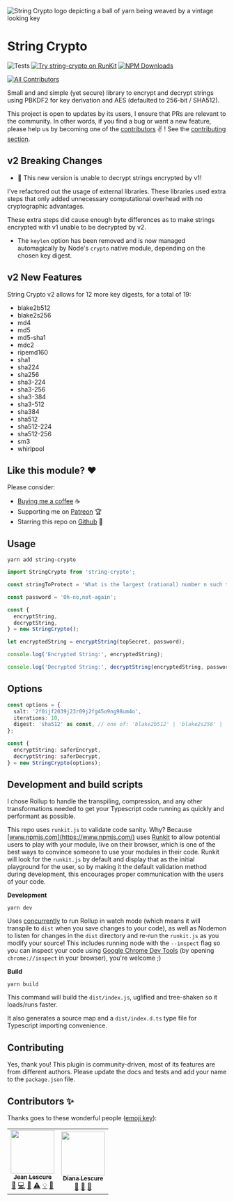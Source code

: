 ![String Crypto logo depicting a ball of yarn being weaved by a vintage looking key](https://assets.jeanlescure.io/string-crypto-logo.svg)

# String Crypto

![Tests](https://github.com/jeanlescure/string-crypto/workflows/tests/badge.svg)
[![Try string-crypto on RunKit](https://badge.runkitcdn.com/string-crypto.svg)](https://npm.runkit.com/string-crypto)
[![NPM Downloads](https://img.shields.io/npm/dt/string-crypto.svg?maxAge=2592000)](https://npmjs.com/package/string-crypto)
<!-- ALL-CONTRIBUTORS-BADGE:START - Do not remove or modify this section -->
[![All Contributors](https://img.shields.io/badge/all_contributors-2-orange.svg?style=flat-square)](#contributors-)
<!-- ALL-CONTRIBUTORS-BADGE:END -->

Small and and simple (yet secure) library to encrypt and decrypt strings using PBKDF2 for key derivation and AES (defaulted to 256-bit / SHA512).

This project is open to updates by its users, I ensure that PRs are relevant to the community.
In other words, if you find a bug or want a new feature, please help us by becoming one of the
[contributors](#contributors-) ✌️ ! See the [contributing section](#contributing).

## v2 Breaking Changes

- 🚨 This new version is unable to decrypt strings encrypted by v1!

I've refactored out the usage of external libraries. These libraries used extra steps that only added
unnecessary computational overhead with no cryptographic advantages.

These extra steps did cause enough byte differences as to make strings encrypted with v1 unable to be
decrypted by v2.

- The `keylen` option has been removed and is now managed automagically by Node's `crypto` native
module, depending on the chosen key digest.

## v2 New Features

String Crypto v2 allows for 12 more key digests, for a total of 19:

- blake2b512
- blake2s256
- md4
- md5
- md5-sha1
- mdc2
- ripemd160
- sha1
- sha224
- sha256
- sha3-224
- sha3-256
- sha3-384
- sha3-512
- sha384
- sha512
- sha512-224
- sha512-256
- sm3
- whirlpool

## Like this module? ❤

Please consider:

- [Buying me a coffee](https://www.buymeacoffee.com/jeanlescure) ☕
- Supporting me on [Patreon](https://www.patreon.com/jeanlescure) 🏆
- Starring this repo on [Github](https://github.com/jeanlescure/string-crypto) 🌟

## Usage

```
yarn add string-crypto
```

```ts
import StringCrypto from 'string-crypto';

const stringToProtect = 'What is the largest (rational) number n such that there are positive integers p, q, r such that 1 - 1/p - 1/q - 1/r = 1/n?';

const password = 'Oh-no,not-again';

const {
  encryptString,
  decryptString,
} = new StringCrypto();

let encryptedString = encryptString(topSecret, password);

console.log('Encrypted String:', encryptedString);

console.log('Decrypted String:', decryptString(encryptedString, password));
```

## Options

```ts
const options = {
  salt: '2f0ijf2039j23r09j2fg45o9ng98um4o',
  iterations: 10,
  digest: 'sha512' as const, // one of: 'blake2b512' | 'blake2s256' | 'md4' | 'md5' | 'md5-sha1' | 'mdc2' | 'ripemd160' | 'sha1' | 'sha224' | 'sha256' | 'sha3-224' | 'sha3-256' | 'sha3-384' | 'sha3-512' | 'sha384' | 'sha512' | 'sha512-224' | 'sha512-256' | 'sm3' | 'whirlpool';
};

const {
  encryptString: saferEncrypt,
  decryptString: saferDecrypt,
} = new StringCrypto(options);
```

## Development and build scripts

I chose Rollup to handle the transpiling, compression, and any other transformations needed to get
your Typescript code running as quickly and performant as possible.

This repo uses `runkit.js` to validate code sanity. Why? Because [www.npmjs.com](https://www.npmjs.com/)
uses [Runkit](https://runkit.com/home) to allow potential users to play with your module, live on
their browser, which is one of the best ways to convince someone to use your modules in their code.
Runkit will look for the `runkit.js` by default and display that as the initial playground for the
user, so by making it the default validation method during development, this encourages proper
communication with the users of your code.

**Development**

```
yarn dev
```

Uses [concurrently]() to run Rollup in watch mode (which means it will transpile to `dist` when you
save changes to your code), as well as Nodemon to listen for changes in the `dist` directory and
re-run the `runkit.js` as you modify your source! This includes running node with the `--inspect`
flag so you can inspect your code using [Google Chrome Dev Tools](https://nodejs.org/en/docs/guides/debugging-getting-started/)
(by opening `chrome://inspect` in your browser), you're welcome ;)

**Build**

```
yarn build
```

This command will build the `dist/index.js`, uglified and tree-shaken so it loads/runs faster.

It also generates a source map and a `dist/index.d.ts` type file for Typescript importing convenience.

## Contributing

Yes, thank you! This plugin is community-driven, most of its features are from different authors.
Please update the docs and tests and add your name to the `package.json` file.

## Contributors ✨

Thanks goes to these wonderful people ([emoji key](https://allcontributors.org/docs/en/emoji-key)):
<!-- ALL-CONTRIBUTORS-LIST:START - Do not remove or modify this section -->
<!-- prettier-ignore-start -->
<!-- markdownlint-disable -->
<table>
  <tr>
    <td align="center"><a href="https://jeanlescure.cr"><img src="https://avatars2.githubusercontent.com/u/3330339?v=4" width="100px;" alt=""/><br /><sub><b>Jean Lescure</b></sub></a><br /><a href="#maintenance-jeanlescure" title="Maintenance">🚧</a> <a href="https://github.com/jeanlescure/string-crypto/commits?author=jeanlescure" title="Code">💻</a> <a href="#userTesting-jeanlescure" title="User Testing">📓</a> <a href="https://github.com/jeanlescure/string-crypto/commits?author=jeanlescure" title="Tests">⚠️</a> <a href="#example-jeanlescure" title="Examples">💡</a> <a href="https://github.com/jeanlescure/string-crypto/commits?author=jeanlescure" title="Documentation">📖</a></td>
    <td align="center"><a href="https://dianalu.design"><img src="https://avatars2.githubusercontent.com/u/1036995?v=4" width="100px;" alt=""/><br /><sub><b>Diana Lescure</b></sub></a><br /><a href="https://github.com/jeanlescure/string-crypto/commits?author=DiLescure" title="Documentation">📖</a> <a href="https://github.com/jeanlescure/string-crypto/pulls?q=is%3Apr+reviewed-by%3ADiLescure" title="Reviewed Pull Requests">👀</a> <a href="#design-DiLescure" title="Design">🎨</a></td>
  </tr>
</table>

<!-- markdownlint-enable -->
<!-- prettier-ignore-end -->
<!-- ALL-CONTRIBUTORS-LIST:END -->
